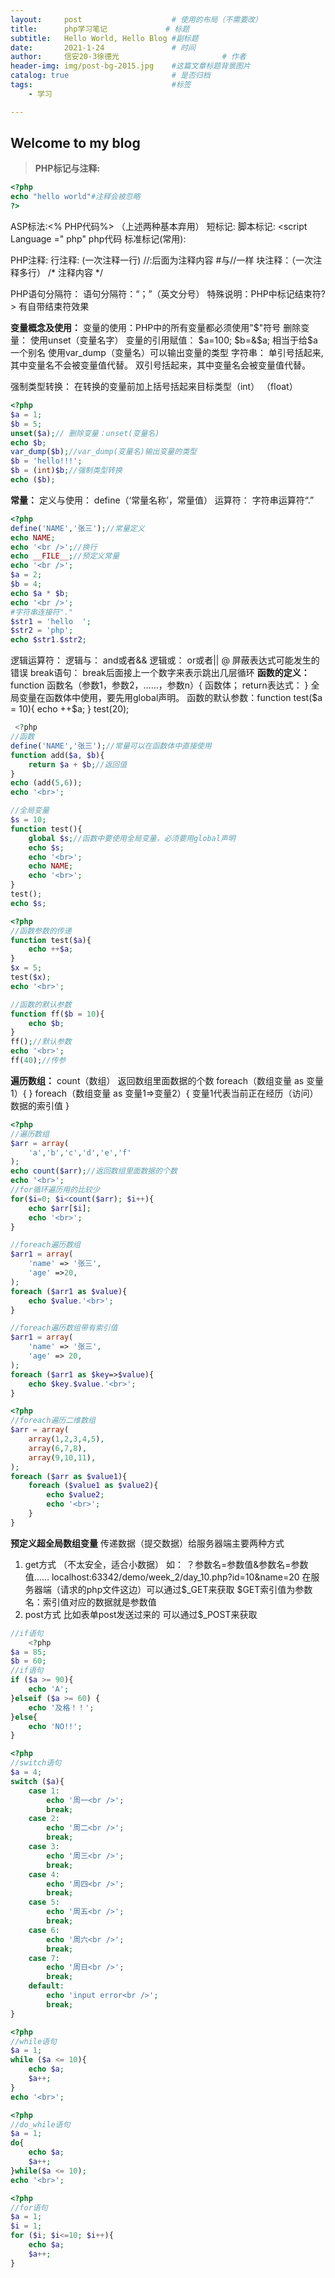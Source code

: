 ```yaml
---
layout:     post   				    # 使用的布局（不需要改）
title:      php学习笔记				# 标题 
subtitle:   Hello World, Hello Blog #副标题
date:       2021-1-24 				# 时间
author:     信安20-3徐德光 						# 作者
header-img: img/post-bg-2015.jpg 	#这篇文章标题背景图片
catalog: true 						# 是否归档
tags:								#标签
    - 学习

---
```


## Welcome to my blog

>**PHP标记与注释:**

```php
<?php  
echo "hello world"#注释会被忽略  
?>  
```





ASP标法:<% PHP代码%>
（上述两种基本弃用）
短标记:<? php代码?>
脚本标记: <script Language =" php" php代码</script>
标准标记(常用):<?php php代码?>







PHP注释: 
行注释: (一次注释一行)    //:后面为注释内容        #与//一样
块注释：（一次注释多行）  /*   注释内容   */  





PHP语句分隔符：
语句分隔符：“；”（英文分号）
特殊说明：PHP中标记结束符?> 有自带结束符效果  







**变量概念及使用：** 
变量的使用：PHP中的所有变量都必须使用"$"符号 
删除变量： 使用unset（变量名字） 
变量的引用赋值： $a=100;     $b=&$a;    相当于给$a一个别名 
使用var_dump（变量名）可以输出变量的类型 
字符串： 单引号括起来,其中变量名不会被变量值代替。 
         双引号括起来，其中变量名会被变量值代替。  

 

 

 

 强制类型转换： 在转换的变量前加上括号括起来目标类型（int）    （float）  

```php
<?php  
$a = 1;  
$b = 5;  
unset($a);// 删除变量：unset(变量名)  
echo $b;  
var_dump($b);//var_dump(变量名)输出变量的类型  
$b = 'hello!!!';  
$b = (int)$b;//强制类型转换  
echo ($b);  
```







 **常量：** 
 定义与使用： define（‘常量名称’，常量值） 
 运算符： 字符串运算符“.”  

 ```php 
 <?php  
define('NAME','张三');//常量定义  
echo NAME;  
echo '<br />';//换行  
echo __FILE__;//预定义常量  
echo '<br />';  
$a = 2;  
$b = 4;  
echo $a * $b;  
echo '<br />';  
#字符串连接符"."  
$str1 = 'hello  ';  
$str2 = 'php';  
echo $str1.$str2;  
 ```







 逻辑运算符： 逻辑与： and或者&& 
              逻辑或： or或者|| 
 @ 屏蔽表达式可能发生的错误 
 break语句： break后面接上一个数字来表示跳出几层循环 
 **函数的定义：** function 函数名（参数1，参数2，……，参数n）{ 
              函数体；      return表达式： 
              } 
 全局变量在函数体中使用，要先用global声明。 
 函数的默认参数：function test($a = 10){ 
                 echo ++$a; 
                 } 
                 test(20);  







```php
 <?php  
//函数  
define('NAME','张三');//常量可以在函数体中直接使用  
function add($a, $b){  
    return $a + $b;//返回值  
}  
echo (add(5,6));  
echo '<br>';  
```





```php
//全局变量  
$s = 10;  
function test(){  
    global $s;//函数中要使用全局变量，必须要用global声明  
    echo $s;  
    echo '<br>';  
    echo NAME;  
    echo '<br>';  
}  
test();  
echo $s;  
```


```php
<?php  
//函数参数的传递  
function test($a){  
    echo ++$a;  
}  
$x = 5;  
test($x);  
echo '<br>';  
```

```php
//函数的默认参数  
function ff($b = 10){  
    echo $b;  
}  
ff();//默认参数  
echo '<br>';  
ff(40);//传参  
```





**遍历数组：** count（数组）  返回数组里面数据的个数 
foreach（数组变量 as 变量1）{ 
} 
foreach（数组变量 as 变量1=>变量2）{ 
         变量1代表当前正在经历（访问）数据的索引值 
}  

```php
<?php  
//遍历数组  
$arr = array(  
    'a','b','c','d','e','f'  
);  
echo count($arr);//返回数组里面数据的个数  
echo '<br>';  
//for循环遍历用的比较少  
for($i=0; $i<count($arr); $i++){  
    echo $arr[$i];  
    echo '<br>';
}  
```






```php
//foreach遍历数组  
$arr1 = array(  
    'name' => '张三',  
    'age' =>20,  
);  
foreach ($arr1 as $value){  
    echo $value.'<br>';  
}  
```

```php
//foreach遍历数组带有索引值  
$arr1 = array(  
    'name' => '张三',  
    'age' => 20,  
);  
foreach ($arr1 as $key=>$value){  
    echo $key.$value.'<br>';  
}  
```






```php 
<?php  
//foreach遍历二维数组  
$arr = array(  
    array(1,2,3,4,5),  
    array(6,7,8),  
    array(9,10,11),  
);  
foreach ($arr as $value1){  
    foreach ($value1 as $value2){  
        echo $value2;  
        echo '<br>';  
    }  
}  
```







**预定义超全局数组变量** 
传递数据（提交数据）给服务器端主要两种方式  

1. get方式 （不太安全，适合小数据） 
   如： ？参数名=参数值&参数名=参数值…… 
        localhost:63342/demo/week_2/day_10.php?id=10&name=20 
        在服务器端（请求的php文件这边）可以通过$_GET来获取 
        $GET索引值为参数名：索引值对应的数据就是参数值 
 2. post方式 
    比如表单post发送过来的 
    可以通过$_POST来获取  





 


```php     
//if语句  
    <?php  
$a = 85;  
$b = 60;  
//if语句  
if ($a >= 90){  
    echo 'A';  
}elseif ($a >= 60) {  
    echo '及格！！';  
}else{  
    echo 'NO!!';  
}  
```





```php
<?php  
//switch语句  
$a = 4;  
switch ($a){  
    case 1:  
        echo '周一<br />';  
        break;  
    case 2:  
        echo '周二<br />';  
        break;  
    case 3:  
        echo '周三<br />';  
        break;  
    case 4:  
        echo '周四<br />';  
        break;  
    case 5:  
        echo '周五<br />';  
        break;  
    case 6:  
        echo '周六<br />';  
        break;  
    case 7:  
        echo '周日<br />';  
        break;  
    default:  
        echo 'input error<br />';  
        break;  
}  
```






```php
<?php  
//while语句  
$a = 1;  
while ($a <= 10){  
    echo $a;  
    $a++;  
}  
echo '<br>';  
```

```php
<?php 
//do_while语句  
$a = 1;  
do{  
    echo $a;  
    $a++;  
}while($a <= 10);  
echo '<br>';  
```








```php
<?php 
//for语句  
$a = 1;  
$i = 1;  
for ($i; $i<=10; $i++){  
    echo $a;  
    $a++;  
}  
```
